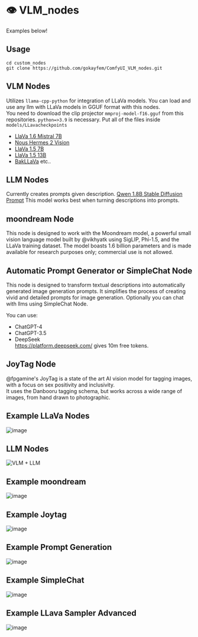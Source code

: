 # 👁️ VLM_nodes 
Examples below!

## Usage
```
cd custom_nodes
git clone https://github.com/gokayfem/ComfyUI_VLM_nodes.git
```
## VLM Nodes
Utilizes ```llama-cpp-python``` for integration of LLaVa models. You can load and use any llm with LLaVa models in GGUF format with this nodes.  
You need to download the clip projector ```mmproj-model-f16.gguf```  from this repositories. ```python=>3.9``` is necessary. Put all of the files inside ```models/LLavacheckpoints```
- [LlaVa 1.6 Mistral 7B](https://huggingface.co/cjpais/llava-1.6-mistral-7b-gguf/)
- [Nous Hermes 2 Vision](https://huggingface.co/billborkowski/llava-NousResearch_Nous-Hermes-2-Vision-GGUF)
- [LlaVa 1.5 7B](https://huggingface.co/mys/ggml_llava-v1.5-7b/)
- [LlaVa 1.5 13B](https://huggingface.co/mys/ggml_llava-v1.5-13b)
- [BakLLaVa](https://huggingface.co/mys/ggml_bakllava-1) 
etc..

## LLM Nodes
Currently creates prompts given description.
[Qwen 1.8B Stable Diffusion Prompt](https://huggingface.co/hahahafofo/Qwen-1_8B-Stable-Diffusion-Prompt-GGUF)
This model works best when turning descriptions into prompts. 

## moondream Node
This node is designed to work with the Moondream model, a powerful small vision language model built by @vikhyatk using SigLIP, Phi-1.5, and the LLaVa training dataset. 
The model boasts 1.6 billion parameters and is made available for research purposes only; commercial use is not allowed.

## Automatic Prompt Generator or SimpleChat Node
This node is designed to transform textual descriptions into automatically generated image generation prompts. 
It simplifies the process of creating vivid and detailed prompts for image generation. Optionally you can chat with llms using SimpleChat Node.

You can use:
- ChatGPT-4
- ChatGPT-3.5
- DeepSeek  
https://platform.deepseek.com/ gives 10m free tokens.

## JoyTag Node
@fpgamine's JoyTag is a state of the art AI vision model for tagging images, with a focus on sex positivity and inclusivity.  
It uses the Danbooru tagging schema, but works across a wide range of images, from hand drawn to photographic.

## Example LLaVa Nodes
![image](https://github.com/gokayfem/ComfyUI_VLM_nodes/assets/88277926/c30b9599-fa14-4f1a-b023-65a3697892f2)

## LLM Nodes
![VLM + LLM](https://github.com/gokayfem/ComfyUI_VLM_nodes/assets/88277926/4897d11a-e818-4d7e-bf04-0cd7dd4102dc)

## Example moondream
![image](https://github.com/gokayfem/VLM_nodes/assets/88277926/2e82fe70-550d-437c-8738-6fb638e42d1d)

## Example Joytag
![image](https://github.com/gokayfem/ComfyUI_VLM_nodes/assets/88277926/df9da377-59e8-4b39-a31a-0e3b5071a8cc)

## Example Prompt Generation 
![image](https://github.com/gokayfem/ComfyUI_VLM_nodes/assets/88277926/1c557f10-52ee-4e1f-ab8a-20932a07dd3b)

## Example SimpleChat
![image](https://github.com/gokayfem/ComfyUI_VLM_nodes/assets/88277926/057cfc2e-e772-43c0-972f-2916e6aeb03d)

## Example LLava Sampler Advanced
![image](https://github.com/gokayfem/ComfyUI_VLM_nodes/assets/88277926/32210c37-fe7d-479f-b0a6-2eb13ea0aac1)

